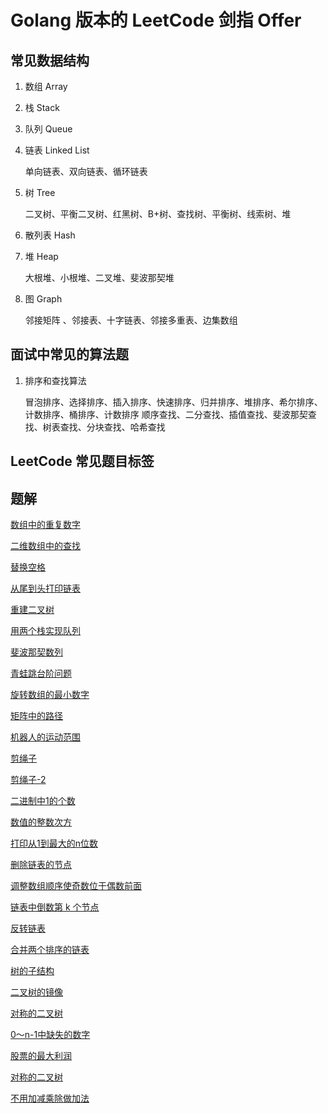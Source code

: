 # Golang 版本的 LeetCode 剑指 Offer

## 常见数据结构

1. 数组 Array
1. 栈 Stack
1. 队列 Queue
1. 链表 Linked List

    单向链表、双向链表、循环链表
    
1. 树 Tree

    二叉树、平衡二叉树、红黑树、B+树、查找树、平衡树、线索树、堆
  
1. 散列表 Hash
1. 堆 Heap

    大根堆、小根堆、二叉堆、斐波那契堆
    
1. 图 Graph

    邻接矩阵 、邻接表、十字链表、邻接多重表、边集数组

## 面试中常见的算法题

1. 排序和查找算法

    冒泡排序、选择排序、插入排序、快速排序、归并排序、堆排序、希尔排序、计数排序、桶排序、计数排序
    顺序查找、二分查找、插值查找、斐波那契查找、树表查找、分块查找、哈希查找
    
    
## LeetCode 常见题目标签

## 题解

[数组中的重复数字](code/03/03.go)

[二维数组中的查找](code/04/04.go)

[替换空格](code/05/05.go)

[从尾到头打印链表](code/06/06.go)

[重建二叉树](code/07/07.go)

[用两个栈实现队列](code/09/09.go)

[斐波那契数列](code/10/10.go)

[青蛙跳台阶问题](code/10-2/10.go)

[旋转数组的最小数字](code/11/11.go)

[矩阵中的路径](code/12/12.go)

[机器人的运动范围](code/13/13.go)

[剪绳子](code/14/14.go)

[剪绳子-2](code/14/14-2.go)

[二进制中1的个数](code/15/15.go)

[数值的整数次方](code/16/16.go)

[打印从1到最大的n位数](code/17/17.go)

[删除链表的节点](code/18/18.go)

[调整数组顺序使奇数位于偶数前面](code/21/21.go)

[链表中倒数第 k 个节点](code/22/22.go)

[反转链表](code/24/24.go)

[合并两个排序的链表](code/25/25.go)

[树的子结构](code/26/26.go)

[二叉树的镜像](code/27/27.go)

[对称的二叉树](code/28/28.go)

[0～n-1中缺失的数字](code/53/53.go)

[股票的最大利润](code/63/63.go)

[对称的二叉树](code/64/64.go)

[不用加减乘除做加法](code/65/65.go)


